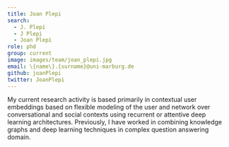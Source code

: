 ```yaml
---
title: Joan Plepi
search:
  - J. Plepi
  - J Plepi
  - Joan Plepi
role: phd
group: current
image: images/team/joan_plepi.jpg
email: \{name\}.{surname}@uni-marburg.de
github: joanPlepi
twitter: JoanPlepi
---
```


My current research activity is based primarily in contextual user embeddings based on flexible modeling of the user and network over conversational and social contexts using recurrent or attentive deep learning architectures. Previously, I have worked in combining knowledge graphs and deep learning techniques in complex question answering domain.